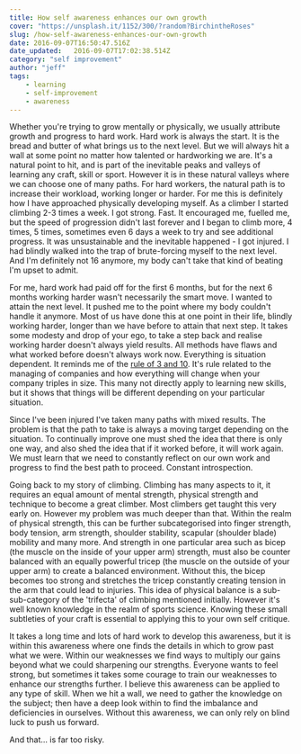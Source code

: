 ```yaml
---
title: How self awareness enhances our own growth
cover: "https://unsplash.it/1152/300/?random?BirchintheRoses"
slug: /how-self-awareness-enhances-our-own-growth
date: 2016-09-07T16:50:47.516Z
date_updated:   2016-09-07T17:02:38.514Z
category: "self improvement"
author: "jeff"
tags: 
    - learning
    - self-improvement
    - awareness
---
```


Whether you're trying to grow mentally or physically, we usually attribute growth and progress to hard work. Hard work is always the start. It is the bread and butter of what brings us to the next level. But we will always hit a wall at some point no matter how talented or hardworking we are. It's a natural point to hit, and is part of the inevitable peaks and valleys of learning any craft, skill or sport. However it is in these natural valleys where we can choose one of many paths. For hard workers, the natural path is to increase their workload, working longer or harder. For me this is definitely how I have approached physically developing myself. As a climber I started climbing 2-3 times a week. I got strong. Fast. It encouraged me, fuelled me, but the speed of progression didn't last forever and I began to climb more, 4 times, 5 times, sometimes even 6 days a week to try and see additional progress. It was unsustainable and the inevitable happened - I got injured. I had blindly walked into the trap of brute-forcing myself to the next level. And I'm definitely not 16 anymore, my body can't take that kind of beating I'm upset to admit.

For me, hard work had paid off for the first 6 months, but for the next 6 months working harder wasn't necessarily the smart move. I wanted to attain the next level. It pushed me to the point where my body couldn't handle it anymore. Most of us have done this at one point in their life, blindly working harder, longer than we have before to attain that next step. It takes some modesty and drop of your ego, to take a step back and realise working harder doesn't always yield results. All methods have flaws and what worked before doesn't always work now. Everything is situation dependent. It reminds me of the [rule of 3 and 10](https://www.sequoiacap.com/article/the-rule-of-3-and-10/). It's rule related to the managing of companies and how everything will change when your company triples in size. This many not directly apply to learning new skills, but it shows that things will be different depending on your particular situation.

Since I've been injured I've taken many paths with mixed results. The problem is that the path to take is always a moving target depending on the situation. To continually improve one must shed the idea that there is only one way, and also shed the idea that if it worked before, it will work again. We must learn that we need to constantly reflect on our own work and progress to find the best path to proceed. Constant introspection.

Going back to my story of climbing. Climbing has many aspects to it, it requires an equal amount of mental strength, physical strength and technique to become a great climber. Most climbers get taught this very early on. However my problem was much deeper than that. Within the realm of physical strength, this can be further subcategorised into finger strength, body tension, arm strength, shoulder stability, scapular (shoulder blade) mobility and many more. And strength in one particular area such as bicep (the muscle on the inside of your upper arm) strength, must also be counter balanced with an equally powerful tricep (the muscle on the outside of your upper arm) to create a balanced environment. Without this, the bicep becomes too strong and stretches the tricep constantly creating tension in the arm that could lead to injuries. This idea of physical balance is a sub-sub-category of the 'trifecta' of climbing mentioned initially. However it's well known knowledge in the realm of sports science. Knowing these small subtleties of your craft is essential to applying this to your own self critique. 

It takes a long time and lots of hard work to develop this awareness, but it is within this awareness where one finds the details in which to grow past what we were. Within our weaknesses we find ways to multiply our gains beyond what we could sharpening our strengths. Everyone wants to feel strong, but sometimes it takes some courage to train our weaknesses to enhance our strengths further. I believe this awareness can be applied to any type of skill. When we hit a wall, we need to gather the knowledge on the subject; then have a deep look within to find the imbalance and deficiencies in ourselves. Without this awareness, we can only rely on blind luck to push us forward.

And that... is far too risky.
